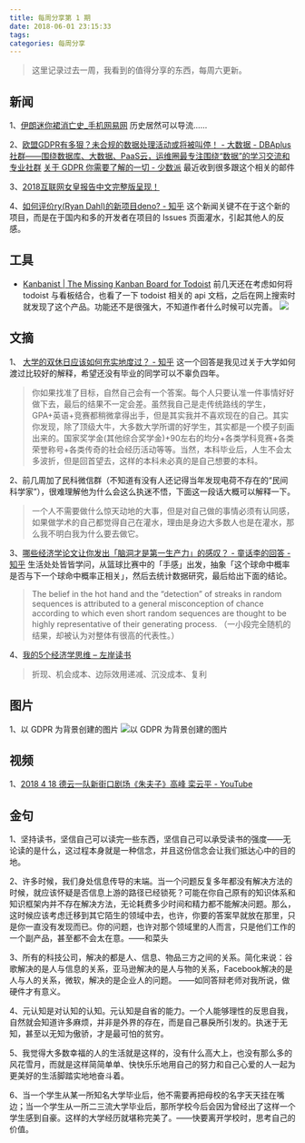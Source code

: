 ```yaml
---
title: 每周分享第 1 期
date: 2018-06-01 23:15:33
tags:
categories: 每周分享
---
```


> 这里记录过去一周，我看到的值得分享的东西，每周六更新。

## 新闻
1、[伊朗迷你裙消亡史_手机网易网](https://3g.163.com/exclusive/article/DIG3PRP1000199ET.html)
历史居然可以导流……

2、[欧盟GDPR有多狠？未合规的数据处理活动或将被叫停！ - 大数据 - DBAplus社群——围绕数据库、大数据、PaaS云，运维圈最专注围绕“数据”的学习交流和专业社群](http://dbaplus.cn/news-73-1510-1.html) [关于 GDPR 你需要了解的一切 - 少数派](https://sspai.com/post/44706)
最近收到很多跟这个相关的邮件

3、[2018互联网女皇报告中文完整版呈现！](http://slide.tech.sina.com.cn/internet/slide_5_18966_116884.html#p=1)

4、[如何评价ry(Ryan Dahl)的新项目deno? - 知乎](https://www.zhihu.com/question/279208326)
这个新闻关键不在于这个新的项目，而是在于国内和多的开发者在项目的 Issues 页面灌水，引起其他人的反感。

## 工具
- [Kanbanist | The Missing Kanban Board for Todoist](https://kanban.ist/)
前几天还在考虑如何将 todoist 与看板结合，也看了一下 todoist 相关的 api 文档，之后在网上搜索时就发现了这个产品。功能还不是很强大，不知道作者什么时候可以完善。
![](https://media.xiang578.com/15274182963792.jpg)


## 文摘

1、 [大学的双休日应该如何充实地度过？ - 知乎](https://www.zhihu.com/question/269039116/answer/345980050)
这一个回答是我见过关于大学如何渡过比较好的解释，希望还没有毕业的同学可以不辜负四年。

> 你如果找准了目标，自然自己会有一个答案。每个人只要认准一件事情好好做下去，最后的结果不一定会差。虽然我自己是走传统路线的学生，GPA+英语+竞赛都稍微拿得出手，但是其实我并不喜欢现在的自己。其实你发现，除了顶级大牛，大多数大学所谓的好学生，其实都是一个模子刻画出来的。国家奖学金(其他综合奖学金)+90左右的均分+各类学科竞赛+各类荣誉称号+各类传奇的社会经历活动等等。当然，本科毕业后，人生不会太多波折，但是回首望去，这样的本科未必真的是自己想要的本科。

2、前几周加了民科微信群（不知道有没有人还记得当年发现电荷不存在的“民间科学家”），很难理解他为什么会这么执迷不悟，下面这一段话大概可以解释一下。
 
> 一个人不需要做什么惊天动地的大事，但是对自己做的事情必须有认同感，如果做学术的自己都觉得自己在灌水，理由是身边大多数人也是在灌水，那么我不明白我为什么要去做它。
    
3、[哪些经济学论文让你发出「脑洞才是第一生产力」的感叹？ - 童话李的回答 - 知乎](https://www.zhihu.com/question/276647705/answer/388456459)
生活处处皆皆学问，从篮球比赛中的「手感」出发，抽象「这个球命中概率是否与下一个球命中概率正相关」，然后去统计数据研究，最后给出下面的结论。

> The belief in the hot hand and the “detection” of streaks in random sequences is attributed to a general misconception of chance according to which even short random sequences are thought to be highly representative of their generating process. （一小段完全随机的结果，却被认为对整体有很高的代表性。）

4、[我的5个经济学思维 – 左岸读书](http://www.zreading.cn/archives/6412.html)

> 折现、机会成本、边际效用递减、沉没成本、复利

## 图片
1、以 GDPR 为背景创建的图片
![以 GDPR 为背景创建的图片](https://media.xiang578.com/15276714913984.png)

## 视频

1、[2018 4 18 德云一队新街口剧场《朱夫子》高峰 栾云平 - YouTube](https://www.youtube.com/watch?v=G2nAwFAkEzI)

## 金句

1、坚持读书，坚信自己可以读完一些东西，坚信自己可以承受读书的强度——无论读的是什么，这过程本身就是一种信念，并且这份信念会让我们抵达心中的目的地。 

2、许多时候，我们身处信息传导的末端。当一个问题反复多年都没有解决方法的时候，就应该怀疑是否信息上游的路径已经锁死？可能在你自己原有的知识体系和知识框架内并不存在解决方法，无论耗费多少时间和精力都不能解决问题。那么，这时候应该考虑迁移到其它陌生的领域中去，也许，你要的答案早就放在那里，只是你一直没有发现而已。你的问题，也许对那个领域里的人而言，只是他们工作的一个副产品，甚至都不会太在意。——和菜头 

3、所有的科技公司，解决的都是人、信息、物品三方之间的关系。简化来说：谷歌解决的是人与信息的关系，亚马逊解决的是人与物的关系，Facebook解决的是人与人的关系，微软，解决的是企业人的问题。 ——如同答辩老师对我所说，做硬件才有意义。

4、元认知是对认知的认知。元认知是自省的能力。一个人能够理性的反思自我，自然就会知道许多麻烦，并非是外界的存在，而是自己暴戾所引发的。执迷于无知，甚至以无知为傲骄，才是最可怕的贫穷。 

5、我觉得大多数幸福的人的生活就是这样的，没有什么高大上，也没有那么多的风花雪月，而就是这样简简单单、快快乐乐地用自己的努力和自己心爱的人一起为更美好的生活脚踏实地地奋斗着。 

6、当一个学生从某一所知名大学毕业后，他不需要再把母校的名字天天挂在嘴边；当一个学生从一所二三流大学毕业后，那所学校今后会因为曾经出了这样一个学生感到自豪。这样的大学经历就堪称完美了。——快要离开学校时，思考自己的价值。


